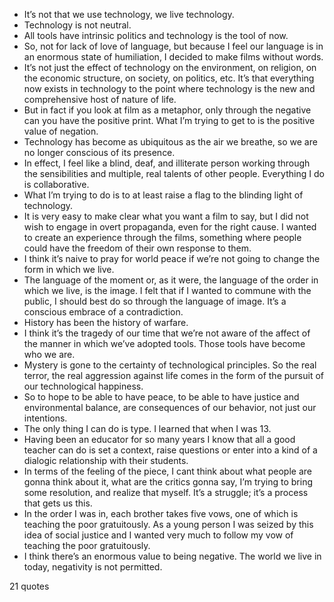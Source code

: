  - It’s not that we use technology, we live technology.
 - Technology is not neutral.
 - All tools have intrinsic politics and technology is the tool of now.
 - So, not for lack of love of language, but because I feel our language is in an enormous state of humiliation, I decided to make films without words.
 - It’s not just the effect of technology on the environment, on religion, on the economic structure, on society, on politics, etc. It’s that everything now exists in technology to the point where technology is the new and comprehensive host of nature of life.
 - But in fact if you look at film as a metaphor, only through the negative can you have the positive print. What I’m trying to get to is the positive value of negation.
 - Technology has become as ubiquitous as the air we breathe, so we are no longer conscious of its presence.
 - In effect, I feel like a blind, deaf, and illiterate person working through the sensibilities and multiple, real talents of other people. Everything I do is collaborative.
 - What I’m trying to do is to at least raise a flag to the blinding light of technology.
 - It is very easy to make clear what you want a film to say, but I did not wish to engage in overt propaganda, even for the right cause. I wanted to create an experience through the films, something where people could have the freedom of their own response to them.
 - I think it’s naive to pray for world peace if we’re not going to change the form in which we live.
 - The language of the moment or, as it were, the language of the order in which we live, is the image. I felt that if I wanted to commune with the public, I should best do so through the language of image. It’s a conscious embrace of a contradiction.
 - History has been the history of warfare.
 - I think it’s the tragedy of our time that we’re not aware of the affect of the manner in which we’ve adopted tools. Those tools have become who we are.
 - Mystery is gone to the certainty of technological principles. So the real terror, the real aggression against life comes in the form of the pursuit of our technological happiness.
 - So to hope to be able to have peace, to be able to have justice and environmental balance, are consequences of our behavior, not just our intentions.
 - The only thing I can do is type. I learned that when I was 13.
 - Having been an educator for so many years I know that all a good teacher can do is set a context, raise questions or enter into a kind of a dialogic relationship with their students.
 - In terms of the feeling of the piece, I cant think about what people are gonna think about it, what are the critics gonna say, I’m trying to bring some resolution, and realize that myself. It’s a struggle; it’s a process that gets us this.
 - In the order I was in, each brother takes five vows, one of which is teaching the poor gratuitously. As a young person I was seized by this idea of social justice and I wanted very much to follow my vow of teaching the poor gratuitously.
 - I think there’s an enormous value to being negative. The world we live in today, negativity is not permitted.

21 quotes